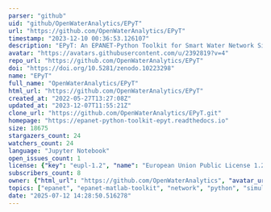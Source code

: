 ```yaml
---
parser: "github"
uid: "github/OpenWaterAnalytics/EPyT"
url: "https://github.com/OpenWaterAnalytics/EPyT"
timestamp: "2023-12-10 00:36:53.126107"
description: "EPyT: An EPANET-Python Toolkit for Smart Water Network Simulations"
avatar: "https://avatars.githubusercontent.com/u/2392819?v=4"
repo_url: "https://github.com/OpenWaterAnalytics/EPyT"
doi: "https://doi.org/10.5281/zenodo.10223298"
name: "EPyT"
full_name: "OpenWaterAnalytics/EPyT"
html_url: "https://github.com/OpenWaterAnalytics/EPyT"
created_at: "2022-05-27T13:27:08Z"
updated_at: "2023-12-07T11:55:21Z"
clone_url: "https://github.com/OpenWaterAnalytics/EPyT.git"
homepage: "https://epanet-python-toolkit-epyt.readthedocs.io"
size: 18675
stargazers_count: 24
watchers_count: 24
language: "Jupyter Notebook"
open_issues_count: 1
license: {"key": "eupl-1.2", "name": "European Union Public License 1.2", "spdx_id": "EUPL-1.2", "url": "https://api.github.com/licenses/eupl-1.2", "node_id": "MDc6TGljZW5zZTM0"}
subscribers_count: 8
owner: {"html_url": "https://github.com/OpenWaterAnalytics", "avatar_url": "https://avatars.githubusercontent.com/u/2392819?v=4", "login": "OpenWaterAnalytics", "type": "Organization"}
topics: ["epanet", "epanet-matlab-toolkit", "network", "python", "simulation", "water", "epanet-python-toolkit"]
date: "2025-07-12 14:28:50.516278"
---
```

